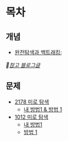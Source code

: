 # 목차

## 개념

- [완전탐색과 백트래킹](03_01_완전탐색_백트래킹.md);


*🔗[참고 블로그글](https://blog.naver.com/jhc9639/222300377004)*


## 문제

* [2178 미로 탐색](https://www.acmicpc.net/problem/2178)
    * [내 방법1 & 방법 1](02_13_A_2178_0.cpp)
* [1012 미로 탐색](https://www.acmicpc.net/problem/1012)
    * [내 방법1](02_13_B_1012_0.cpp)
    * [방법 1](02_13_B_1012_1.cpp)